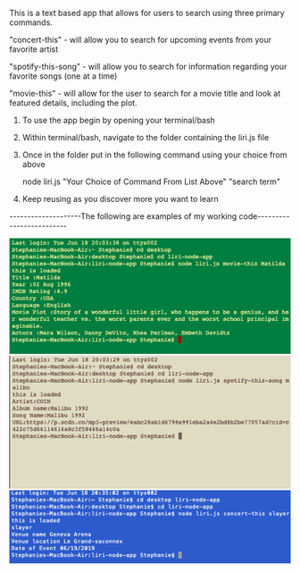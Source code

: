 This is a text based app that allows for users to search using three primary commands. 

"concert-this" - will allow you to search for upcoming events from your favorite artist

"spotify-this-song" - will allow you to search for information regarding your favorite songs (one at a time)

"movie-this" - will allow for the user to search for a movie title and look at featured details, including the plot. 


1. To use the app begin by opening your terminal/bash

2. Within terminal/bash, navigate to the folder containing the liri.js file

3. Once in the folder put in the following command using your choice from above

    node liri.js "Your Choice of Command From List Above" "search term"

4. Keep reusing as you discover more you want to learn


--------------------The following are examples of my working code-------------------------

![screenshot of Movies Working](movie-this.png)
![screenshot of Movies Working](spotify.png)
![screenshot of Movies Working](concert-this.png)